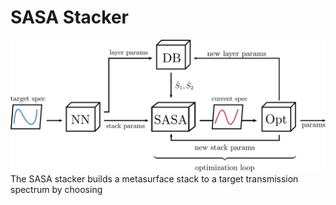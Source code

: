 # SASA Stacker
![Stacker Flowtchart](https://raw.githubusercontent.com/TimLucaTuran/bachlor-arbeit/master/fig/al_algo.svg?sanitize=true)
The SASA stacker builds a metasurface stack to a target transmission spectrum by choosing 
